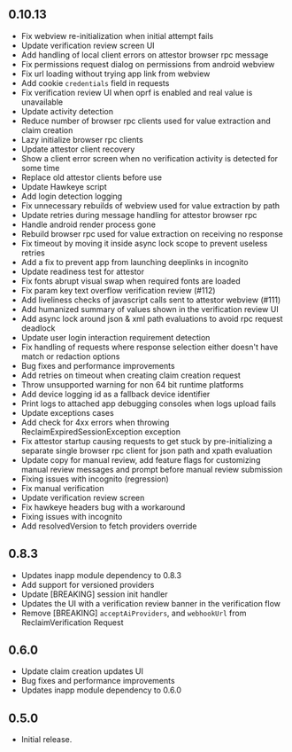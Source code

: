 ## 0.10.13

* Fix webview re-initialization when initial attempt fails
* Update verification review screen UI
* Add handling of local client errors on attestor browser rpc message
* Fix permissions request dialog on permissions from android webview
* Fix url loading without trying app link from webview
* Add cookie `credentials` field in requests
* Fix verification review UI when oprf is enabled and real value is unavailable
* Update activity detection
* Reduce number of browser rpc clients used for value extraction and claim creation
* Lazy initialize browser rpc clients
* Update attestor client recovery
* Show a client error screen when no verification activity is detected for some time
* Replace old attestor clients before use
* Update Hawkeye script
* Add login detection logging
* Fix unnecessary rebuilds of webview used for value extraction by path
* Update retries during message handling for attestor browser rpc
* Handle android render process gone
* Rebuild browser rpc used for value extraction on receiving no response
* Fix timeout by moving it inside async lock scope to prevent useless retries
* Add a fix to prevent app from launching deeplinks in incognito
* Update readiness test for attestor 
* Fix fonts abrupt visual swap when required fonts are loaded 
* Fix param key text overflow verification review (#112)
* Add liveliness checks of javascript calls sent to attestor webview (#111)
* Add humanized summary of values shown in the verification review UI
* Add async lock around json & xml path evaluations to avoid rpc request deadlock
* Update user login interaction requirement detection
* Fix handling of requests where response selection either doesn't have match or redaction options
* Bug fixes and performance improvements
* Add retries on timeout when creating claim creation request
* Throw unsupported warning for non 64 bit runtime platforms
* Add device logging id as a fallback device identifier
* Print logs to attached app debugging consoles when logs upload fails 
* Update exceptions cases
* Add check for 4xx errors when throwing ReclaimExpiredSessionException exception
* Fix attestor startup causing requests to get stuck by pre-initializing a separate single browser rpc client for json path and xpath evaluation
* Update copy for manual review, add feature flags for customizing manual review messages and prompt before manual review submission
* Fixing issues with incognito (regression)
* Fix manual verification
* Update verification review screen
* Fix hawkeye headers bug with a workaround
* Fixing issues with incognito
* Add resolvedVersion to fetch providers override

## 0.8.3

* Updates inapp module dependency to 0.8.3
* Add support for versioned providers
* Update [BREAKING] session init handler
* Updates the UI with a verification review banner in the verification flow
* Remove [BREAKING] `acceptAiProviders`, and `webhookUrl` from ReclaimVerification Request

## 0.6.0

* Update claim creation updates UI
* Bug fixes and performance improvements
* Updates inapp module dependency to 0.6.0

## 0.5.0

* Initial release.
